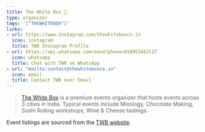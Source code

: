 ```yaml
---
title: The White Box 🎁
type: organizer
tags: '["THEWHITEBOX"]'
links:
- url: https://www.instagram.com/thewhiteboxco.in
  icon: instagram
  title: TWB Instagram Profile
- url: https://api.whatsapp.com/send?phone=918951662117
  icon: whatsapp
  title: Chat with TWB on WhatsApp
- url: "mailto:contact@thewhiteboxco.in"
  icon: email
  title: Contact TWB over Email
--- 
```

> [The White Box](https://thewhiteboxco.in/) is a premium events organizer that hosts
events across 3 cities in India. Typical events include Mixology, Chocolate Making, Sushi Rolling workshops,
Wine & Cheese tastings.

Event listings are sourced from the [TWB website](https://thewhiteboxco.in/collections/events-of-the-month).